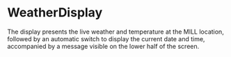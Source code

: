 # WeatherDisplay
The display presents the live weather and temperature at the MILL location, followed by an automatic switch to display the current date and time, accompanied by a message visible on the lower half of the screen.
